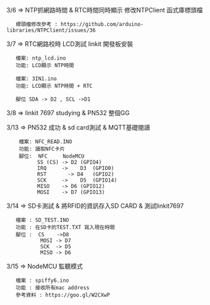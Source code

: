 
3/6 => NTP抓網路時間 & RTC時間同時顯示
       修改NTPClient 函式庫標頭檔

       標頭檔修改參考 : https://github.com/arduino-libraries/NTPClient/issues/36

3/7 => RTC網路校時 LCD測試 linkit 開發板安裝

       檔案: ntp_lcd.ino
       功能: LCD顯示 NTP時間
       
       檔案: 3IN1.ino
       功能: LCD顯示 NTP時間 + RTC
       
       腳位 SDA -> D2 , SCL ->D1

3/8 => linkit 7697 studying & PN532 整個GG 

3/13 => PN532 成功 & sd card測試 & MQTT基礎閱讀
                   
        檔案: NFC_READ.INO
        功能: 讀取NFC卡片
        腳位:  NFC	 NodeMCU
              SS (CS) -> D2	(GPIO4) 
              IRQ     ->	D3	(GPIO0)
              RST	    -> D4	(GPIO2) 
              SCK     ->	D5	(GPIO14)
              MISO    -> D6	(GPIO12)
              MOSI    -> D7	(GPIO13)
              

3/14 => SD卡測試 & 將RFID的資訊存入SD CARD & 測試linkit7697

       檔案 : SD_TEST.INO
       功能 : 在SD卡的TEST.TXT 寫入現在時間
       腳位 :  CS    ->D8
               MOSI -> D7
               SCK  -> D5
               MISO -> D6
       
3/15 => NodeMCU 監聽模式

       檔案 : spiffy6.ino
       功能 : 接收所有mac address
       參考資料 : https://goo.gl/W2CXwP
        
